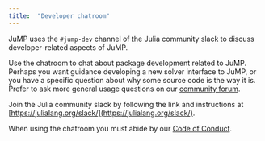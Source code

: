 ```yaml
---
title:  "Developer chatroom"
---
```


JuMP uses the `#jump-dev` channel of the Julia community slack to discuss
developer-related aspects of JuMP.

Use the chatroom to chat about package development related to JuMP. Perhaps you
want guidance developing a new solver interface to JuMP, or you have a specific
question about why some source code is the way it is. Prefer to ask more general
usage questions on our [community forum](/forum).

Join the Julia community slack by following the link and instructions at
[https://julialang.org/slack/](https://julialang.org/slack/).

When using the chatroom you must abide by our [Code of Conduct](/code-of-conduct).
